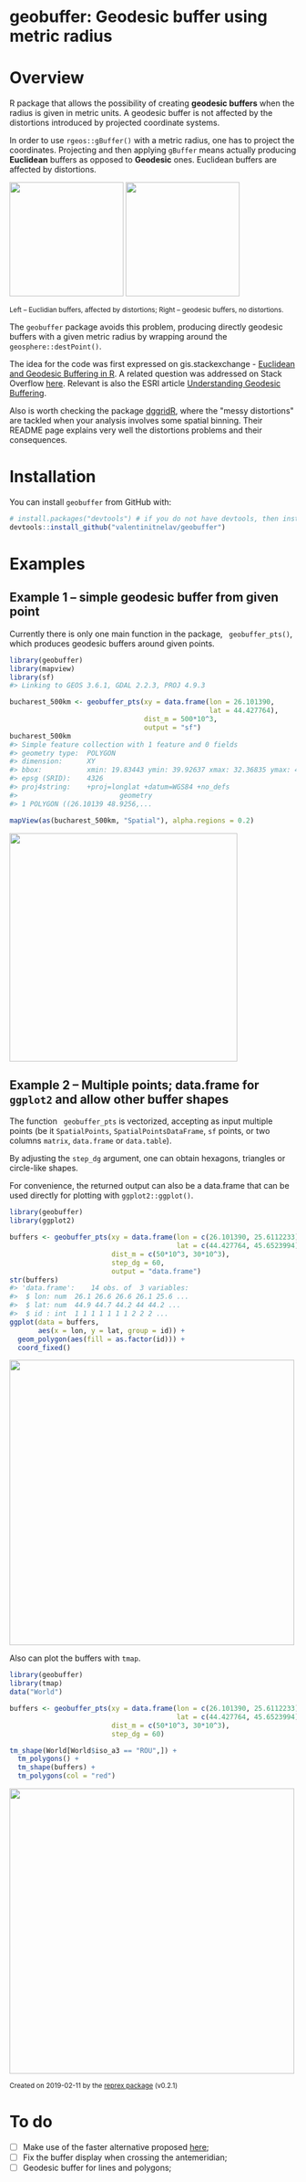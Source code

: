# geobuffer: Geodesic buffer using metric radius

# Overview

R package that allows the possibility of creating **geodesic buffers** when the radius is given in metric units. A geodesic buffer is not affected by the distortions introduced by projected coordinate systems.

In order to use `rgeos::gBuffer()` with a metric radius, one has to project the coordinates. Projecting and then applying `gBuffer` means actually producing **Euclidean** buffers as opposed to **Geodesic** ones. Euclidean buffers are affected by distortions.

<p float="left">
  <img src="https://i.stack.imgur.com/nr2bP.jpg" width="200" />
  <img src="https://i.stack.imgur.com/5wyFG.jpg" width="200" /> 
</p>
<sup>Left – Euclidian buffers, affected by distortions; Right – geodesic buffers, no distortions.</sup>

The `geobuffer` package avoids this problem, producing directly geodesic buffers with a given metric radius by wrapping around the `geosphere::destPoint()`.

The idea for the code was first expressed on gis.stackexchange - [Euclidean and Geodesic Buffering in R](https://gis.stackexchange.com/questions/250389/euclidean-and-geodesic-buffering-in-r). A related question was addressed on Stack Overflow [here](https://stackoverflow.com/questions/25411251/buffer-geospatial-points-in-r-with-gbuffer). Relevant is also the ESRI article [Understanding Geodesic Buffering](https://www.esri.com/news/arcuser/0111/geodesic.html).

Also is worth checking the package [dggridR](https://github.com/r-barnes/dggridR/), where the "messy distortions" are tackled when your analysis involves some spatial binning. Their README page explains very well the distortions problems and their consequences.

# Installation

You can install `geobuffer` from GitHub with:

``` r
# install.packages("devtools") # if you do not have devtools, then install it
devtools::install_github("valentinitnelav/geobuffer")
```
# Examples

## Example 1 – simple geodesic buffer from given point

Currently there is only one main function in the package, ` geobuffer_pts()`, which produces geodesic buffers around given points.

``` r
library(geobuffer)
library(mapview)
library(sf)
#> Linking to GEOS 3.6.1, GDAL 2.2.3, PROJ 4.9.3

bucharest_500km <- geobuffer_pts(xy = data.frame(lon = 26.101390,
                                                 lat = 44.427764),
                                 dist_m = 500*10^3,
                                 output = "sf")
bucharest_500km
#> Simple feature collection with 1 feature and 0 fields
#> geometry type:  POLYGON
#> dimension:      XY
#> bbox:           xmin: 19.83443 ymin: 39.92637 xmax: 32.36835 ymax: 48.9256
#> epsg (SRID):    4326
#> proj4string:    +proj=longlat +datum=WGS84 +no_defs
#>                         geometry
#> 1 POLYGON ((26.10139 48.9256,...

mapView(as(bucharest_500km, "Spatial"), alpha.regions = 0.2)
```
<img src="https://i.imgur.com/wRuhqYF.png" width="400" />

## Example 2 – Multiple points; data.frame for `ggplot2` and allow other buffer shapes

The function ` geobuffer_pts` is vectorized, accepting as input multiple points (be it `SpatialPoints`, `SpatialPointsDataFrame`, `sf` points, or two columns `matrix`, `data.frame` or `data.table`).

By adjusting the `step_dg` argument, one can obtain hexagons, triangles or circle-like shapes.

For convenience, the returned output can also be a data.frame that can be used directly for plotting with `ggplot2::ggplot()`.

``` r
library(geobuffer)
library(ggplot2)

buffers <- geobuffer_pts(xy = data.frame(lon = c(26.101390, 25.6112233),
                                         lat = c(44.427764, 45.6523994)),
                         dist_m = c(50*10^3, 30*10^3),
                         step_dg = 60,
                         output = "data.frame")
str(buffers)
#> 'data.frame':    14 obs. of  3 variables:
#>  $ lon: num  26.1 26.6 26.6 26.1 25.6 ...
#>  $ lat: num  44.9 44.7 44.2 44 44.2 ...
#>  $ id : int  1 1 1 1 1 1 1 2 2 2 ...
ggplot(data = buffers,
       aes(x = lon, y = lat, group = id)) +
  geom_polygon(aes(fill = as.factor(id))) +
  coord_fixed()
```
<img src="https://i.imgur.com/BVrXNsq.png" width="500" />

Also can plot the buffers with `tmap`.

``` r
library(geobuffer)
library(tmap)
data("World")

buffers <- geobuffer_pts(xy = data.frame(lon = c(26.101390, 25.6112233),
                                         lat = c(44.427764, 45.6523994)),
                         dist_m = c(50*10^3, 30*10^3),
                         step_dg = 60)

tm_shape(World[World$iso_a3 == "ROU",]) +
  tm_polygons() +
  tm_shape(buffers) +
  tm_polygons(col = "red")
```
<img src="https://i.imgur.com/Ic0SpJC.png" width="500" />

<sup>Created on 2019-02-11 by the [reprex package](https://reprex.tidyverse.org) (v0.2.1)</sup>

# To do

- [ ] Make use of the faster alternative proposed [here](https://gis.stackexchange.com/a/251873/62753);
- [ ] Fix the buffer display when crossing the antemeridian;
- [ ] Geodesic buffer for lines and polygons;
